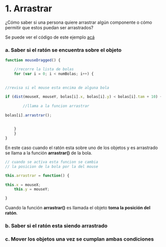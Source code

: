 # 1. Arrastrar

¿Cómo saber si una persona quiere arrastrar algún componente o cómo permitir que estos puedan ser arrastrados?

Se puede ver el código de este ejemplo [acá](http://alpha.editor.p5js.org/laurajunco/sketches/SkozlcA0Z) 

### a. Saber si el ratón se encuentra sobre el objeto

```javascript
function mouseDragged() {

    //recorre la lista de bolas
    for (var i = 0; i < numBolas; i++) {
    
        //revisa si el mouse esta encima de alguna bola
        if (dist(mouseX, mouseY, bolas[i].x, bolas[i].y) < bolas[i].tam + 10) {
        
        //llama a la funcion arrastrar
        bolas[i].arrastrar();
        
        }
    }
}
```

En este caso cuando el ratón esta sobre uno de los objetos y es arrastrado se llama a la función **arrastrar\(\)** de la bola.

```javascript
// cuando se activa esta funcion se cambia 
// la posicion de la bola por la del mouse

this.arrastrar = function() {
    this.x = mouseX;
    this.y = mouseY;
}
```

Cuando la función **arrastrar\(\)** es llamada el objeto **toma la posición del ratón**.

### b. Saber si el ratón esta siendo arrastrado

### c. Mover los objetos una vez se cumplan ambas condiciones



